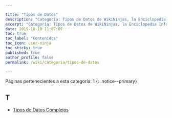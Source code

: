 ```yaml
---

title: "Tipos de Datos"
description: "Categoría: Tipos de Datos de WikiNinjas, la Enciclopedia Informática Tecnológica Ciberninjas"
excerpt: "Categoría: Tipos de Datos de WikiNinjas, la Enciclopedia Informática Tecnológica Ciberninjas"
date: 2019-10-10 11:07:07
toc: true
toc_label: "Contenidos"
toc_icon: user-ninja
toc_sticky: true
published: true
author_profile: false
permalink: /wiki/categoria/tipos-de-datos

---
```


Páginas pertenecientes a esta categoría: 1
{: .notice--primary}

## T

- [Tipos de Datos Complejos](/wiki/tipos-de-datos-complejos "Tipos de Datos Complejos. Visto en WikiNinjas, la Enciclopedia Informática Tecnológica Ciberninjas del Siglo 21")
<!-- https://en.wikipedia.org/wiki/Category:Data_types -->